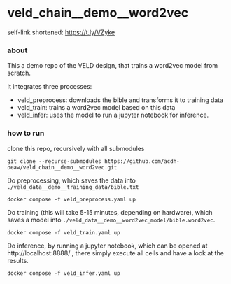 # veld_chain__demo__word2vec

self-link shortened: https://t.ly/VZyke

### about

This a demo repo of the VELD design, that trains a word2vec model from scratch.

It integrates three processes: 
- veld_preprocess: downloads the bible and transforms it to training data
- veld_train: trains a word2vec model based on this data
- veld_infer: uses the model to run a jupyter notebook for inference.

### how to run

clone this repo, recursively with all submodules
```
git clone --recurse-submodules https://github.com/acdh-oeaw/veld_chain__demo__word2vec.git
```

Do preprocessing, which saves the data into `./veld_data__demo__training_data/bible.txt`
```
docker compose -f veld_preprocess.yaml up
```

Do training (this will take 5-15 minutes, depending on hardware), which saves a model into
`./veld_data__demo__word2vec_model/bible.word2vec`.
```
docker compose -f veld_train.yaml up
```

Do inference, by running a jupyter notebook, which can be opened at http://localhost:8888/ , there
simply execute all cells and have a look at the results.
```
docker compose -f veld_infer.yaml up
```

